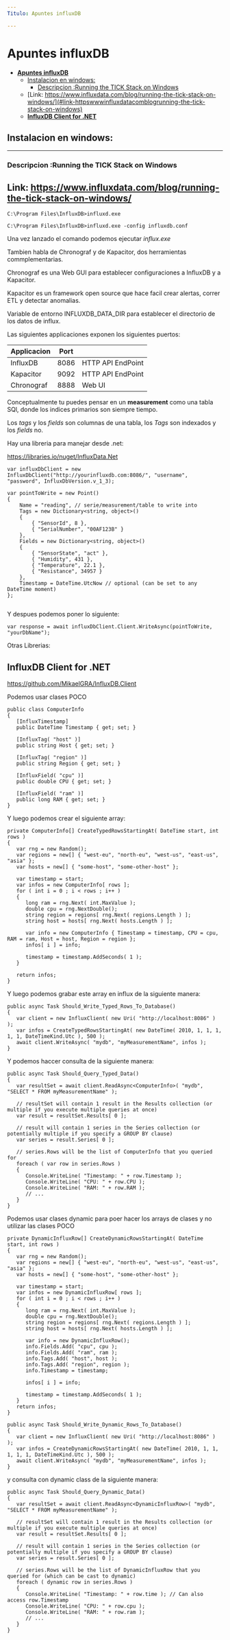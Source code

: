 ```yaml
---
Titulo: Apuntes influxDB

---
```


# **Apuntes influxDB**

- [**Apuntes influxDB**](#apuntes-influxdb)
  - [Instalacion en windows:](#instalacion-en-windows)
    - [Descripcion :Running the TICK Stack on Windows](#descripcion-running-the-tick-stack-on-windows)
  - [Link: https://www.influxdata.com/blog/running-the-tick-stack-on-windows/](#link-httpswwwinfluxdatacomblogrunning-the-tick-stack-on-windows)
  - [**InfluxDB Client for .NET**](#influxdb-client-for-net)


## Instalacion en windows:

---
### Descripcion :Running the TICK Stack on Windows

Link: https://www.influxdata.com/blog/running-the-tick-stack-on-windows/
---
~~~
C:\Program Files\InfluxDB>influxd.exe

C:\Program Files\InfluxDB>influxd.exe -config influxdb.conf
~~~

Una vez lanzado el comando podemos ejecutar *influx.exe*

Tambien habla de Chronograf y de Kapacitor, dos herramientas commplementarias.

Chronograf es una Web GUI para establecer configuraciones a InfluxDB y a Kapacitor.

Kapacitor es un framework open source que hace facil crear alertas, correr ETL y detectar anomalias.

Variable de entorno INFLUXDB_DATA_DIR para establecer el directorio de los datos de influx.

Las siguientes applicaciones exponen los siguientes puertos:

|Applicacion|Port|              |
|-----------|----|--------------|
|InfluxDB|8086|HTTP API EndPoint|
|Kapacitor|9092| HTTP API EndPoint|
|Chronograf|8888|Web UI|

Conceptualmente tu puedes pensar en un **measurement** como una tabla SQl, donde los indices primarios son siempre tiempo.

Los *tags* y los *fields* son columnas de una tabla, los *Tags* son indexados y los *fields* no.

Hay una libreria para manejar desde .net:

https://libraries.io/nuget/InfluxData.Net


~~~
var influxDbClient = new InfluxDbClient("http://yourinfluxdb.com:8086/", "username", "password", InfluxDbVersion.v_1_3);
~~~

~~~
var pointToWrite = new Point()
{
    Name = "reading", // serie/measurement/table to write into
    Tags = new Dictionary<string, object>()
    {
        { "SensorId", 8 },
        { "SerialNumber", "00AF123B" }
    },
    Fields = new Dictionary<string, object>()
    {
        { "SensorState", "act" },
        { "Humidity", 431 },
        { "Temperature", 22.1 },
        { "Resistance", 34957 }
    },
    Timestamp = DateTime.UtcNow // optional (can be set to any DateTime moment)
};


~~~

Y despues podemos poner lo siguiente:
~~~
var response = await influxDbClient.Client.WriteAsync(pointToWrite, "yourDbName");
~~~

Otras Librerias:

## **InfluxDB Client for .NET**

https://github.com/MikaelGRA/InfluxDB.Client


Podemos usar clases POCO

~~~
public class ComputerInfo
{
   [InfluxTimestamp]
   public DateTime Timestamp { get; set; }

   [InfluxTag( "host" )]
   public string Host { get; set; }

   [InfluxTag( "region" )]
   public string Region { get; set; }

   [InfluxField( "cpu" )]
   public double CPU { get; set; }

   [InfluxField( "ram" )]
   public long RAM { get; set; }
}
~~~

Y luego podemos crear el siguiente array:

~~~
private ComputerInfo[] CreateTypedRowsStartingAt( DateTime start, int rows )
{
   var rng = new Random();
   var regions = new[] { "west-eu", "north-eu", "west-us", "east-us", "asia" };
   var hosts = new[] { "some-host", "some-other-host" };

   var timestamp = start;
   var infos = new ComputerInfo[ rows ];
   for ( int i = 0 ; i < rows ; i++ )
   {
      long ram = rng.Next( int.MaxValue );
      double cpu = rng.NextDouble();
      string region = regions[ rng.Next( regions.Length ) ];
      string host = hosts[ rng.Next( hosts.Length ) ];

      var info = new ComputerInfo { Timestamp = timestamp, CPU = cpu, RAM = ram, Host = host, Region = region };
      infos[ i ] = info;

      timestamp = timestamp.AddSeconds( 1 );
   }

   return infos;
}

~~~

Y luego podemos grabar este array en influx de la siguiente manera:

~~~
public async Task Should_Write_Typed_Rows_To_Database()
{
   var client = new InfluxClient( new Uri( "http://localhost:8086" ) );
   var infos = CreateTypedRowsStartingAt( new DateTime( 2010, 1, 1, 1, 1, 1, DateTimeKind.Utc ), 500 );
   await client.WriteAsync( "mydb", "myMeasurementName", infos );
}
~~~


Y podemos haccer consulta de la siguiente manera:

~~~
public async Task Should_Query_Typed_Data()
{
   var resultSet = await client.ReadAsync<ComputerInfo>( "mydb", "SELECT * FROM myMeasurementName" );
   
   // resultSet will contain 1 result in the Results collection (or multiple if you execute multiple queries at once)
   var result = resultSet.Results[ 0 ];
   
   // result will contain 1 series in the Series collection (or potentially multiple if you specify a GROUP BY clause)
   var series = result.Series[ 0 ];
   
   // series.Rows will be the list of ComputerInfo that you queried for
   foreach ( var row in series.Rows )
   {
      Console.WriteLine( "Timestamp: " + row.Timestamp );
      Console.WriteLine( "CPU: " + row.CPU );
      Console.WriteLine( "RAM: " + row.RAM );
      // ...
   }
}
~~~

Podemos usar clases dynamic para poer hacer los arrays de clases y no utilizar las clases POCO

~~~
private DynamicInfluxRow[] CreateDynamicRowsStartingAt( DateTime start, int rows )
{
   var rng = new Random();
   var regions = new[] { "west-eu", "north-eu", "west-us", "east-us", "asia" };
   var hosts = new[] { "some-host", "some-other-host" };
   
   var timestamp = start;
   var infos = new DynamicInfluxRow[ rows ];
   for ( int i = 0 ; i < rows ; i++ )
   {
      long ram = rng.Next( int.MaxValue );
      double cpu = rng.NextDouble();
      string region = regions[ rng.Next( regions.Length ) ];
      string host = hosts[ rng.Next( hosts.Length ) ];

      var info = new DynamicInfluxRow();
      info.Fields.Add( "cpu", cpu );
      info.Fields.Add( "ram", ram );
      info.Tags.Add( "host", host );
      info.Tags.Add( "region", region );
      info.Timestamp = timestamp;

      infos[ i ] = info;

      timestamp = timestamp.AddSeconds( 1 );
   }
   return infos;
}
~~~

~~~
public async Task Should_Write_Dynamic_Rows_To_Database()
{
   var client = new InfluxClient( new Uri( "http://localhost:8086" ) );
   var infos = CreateDynamicRowsStartingAt( new DateTime( 2010, 1, 1, 1, 1, 1, DateTimeKind.Utc ), 500 );
   await client.WriteAsync( "mydb", "myMeasurementName", infos );
}
~~~

y consulta con dynamic class de la siguiente manera:

~~~
public async Task Should_Query_Dynamic_Data()
{
   var resultSet = await client.ReadAsync<DynamicInfluxRow>( "mydb", "SELECT * FROM myMeasurementName" );
   
   // resultSet will contain 1 result in the Results collection (or multiple if you execute multiple queries at once)
   var result = resultSet.Results[ 0 ];
   
   // result will contain 1 series in the Series collection (or potentially multiple if you specify a GROUP BY clause)
   var series = result.Series[ 0 ];
   
   // series.Rows will be the list of DynamicInfluxRow that you queried for (which can be cast to dynamic)
   foreach ( dynamic row in series.Rows )
   {
      Console.WriteLine( "Timestamp: " + row.time ); // Can also access row.Timestamp
      Console.WriteLine( "CPU: " + row.cpu );
      Console.WriteLine( "RAM: " + row.ram );
      // ...
   }
}
~~~

